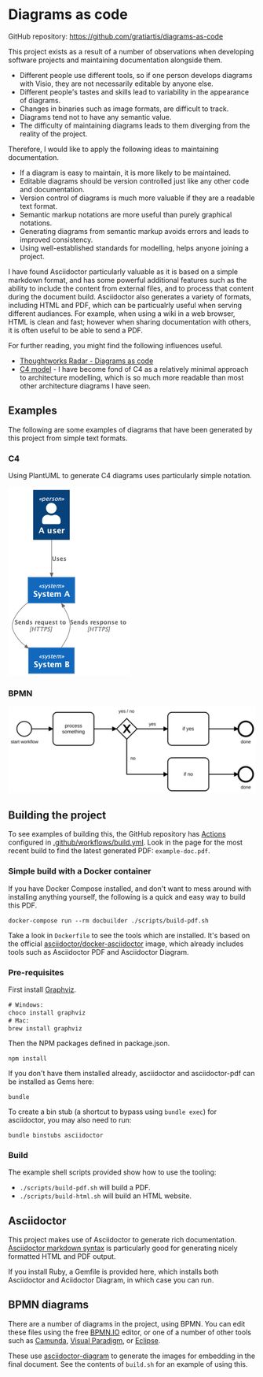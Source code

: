 # Diagrams as code

GitHub repository: https://github.com/gratiartis/diagrams-as-code

This project exists as a result of a number of observations when developing software projects and maintaining documentation alongside them.

* Different people use different tools, so if one person develops diagrams with Visio, they are not necessarily editable by anyone else.
* Different people's tastes and skills lead to variability in the appearance of diagrams.
* Changes in binaries such as image formats, are difficult to track.
* Diagrams tend not to have any semantic value.
* The difficulty of maintaining diagrams leads to them diverging from the reality of the project.

Therefore, I would like to apply the following ideas to maintaining documentation.

* If a diagram is easy to maintain, it is more likely to be maintained.
* Editable diagrams should be version controlled just like any other code and documentation.
* Version control of diagrams is much more valuable if they are a readable text format.
* Semantic markup notations are more useful than purely graphical notations.
* Generating diagrams from semantic markup avoids errors and leads to improved consistency.
* Using well-established standards for modelling, helps anyone joining a project.

I have found Asciidoctor particularly valuable as it is based on a simple markdown format, and has some powerful additional features such as the ability to include the content from external files, and to process that content during the document build. Asciidoctor also generates a variety of formats, including HTML and PDF, which can be particualrly useful when serving different audiances. For example, when using a wiki in a web browser, HTML is clean and fast; however when sharing documentation with others, it is often useful to be able to send a PDF.

For further reading, you might find the following influences useful.

* [Thoughtworks Radar - Diagrams as code](https://www.thoughtworks.com/radar/techniques/diagrams-as-code)
* [C4 model](https://c4model.com/) - I have become fond of C4 as a relatively minimal approach to architecture modelling, which is so much more readable than most other architecture diagrams I have seen.


## Examples

The following are some examples of diagrams that have been generated by this project from simple text formats.

### C4

Using PlantUML to generate C4 diagrams uses particularly simple notation.

![C4](./assets/images/c4-context.png)

### BPMN

![BPMN](./assets/images/example-bpmn.svg)



## Building the project

To see examples of building this, the GitHub repository has [Actions](https://github.com/gratiartis/diagrams-as-code/actions) configured in [.github/workflows/build.yml](https://github.com/gratiartis/diagrams-as-code/blob/main/.github/workflows/build.yml). Look in the page for the most recent build to find the latest generated PDF: `example-doc.pdf`.


### Simple build with a Docker container

If you have Docker Compose installed, and don't want to mess around with installing anything yourself, the following is a quick and easy way to build this PDF.

```
docker-compose run --rm docbuilder ./scripts/build-pdf.sh
```

Take a look in `Dockerfile` to see the tools which are installed. It's based on the official [asciidoctor/docker-asciidoctor](https://hub.docker.com/r/asciidoctor/docker-asciidoctor) image, which already includes tools such as Asciidoctor PDF and Asciidoctor Diagram.


### Pre-requisites

First install [Graphviz](https://graphviz.gitlab.io/about/).
```
# Windows:
choco install graphviz
# Mac:
brew install graphviz
```

Then the NPM packages defined in package.json.
```
npm install
```

If you don't have them installed already, asciidoctor and asciidoctor-pdf can be installed as Gems here:
```
bundle
```

To create a bin stub (a shortcut to bypass using `bundle exec`) for asciidoctor, you may also need to run:

```
bundle binstubs asciidoctor
```


### Build

The example shell scripts provided show how to use the tooling:

* `./scripts/build-pdf.sh` will build a PDF.
* `./scripts/build-html.sh` will build an HTML website.


## Asciidoctor

This project makes use of Asciidoctor to generate rich documentation. [Asciidoctor markdown syntax](https://docs.asciidoctor.org/asciidoc/latest/syntax-quick-reference/) is particularly good for generating nicely formatted HTML and PDF output.

If you install Ruby, a Gemfile is provided here, which installs both Asciidoctor and Aciidoctor Diagram, in which case you can run.


## BPMN diagrams

There are a number of diagrams in the project, using BPMN. You can edit these files using the free [BPMN.IO](https://demo.bpmn.io/) editor, or one of a number of other tools such as [Camunda](https://camunda.com/), [Visual Paradigm](https://online.visual-paradigm.com/diagrams/features/bpmn-tool/), or [Eclipse](https://www.eclipse.org/bpmn2-modeler/).

These use [asciidoctor-diagram](https://asciidoctor.org/docs/asciidoctor-diagram/) to generate the images for embedding in the final document. See the contents of `build.sh` for an example of using this.
